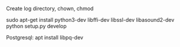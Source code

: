 Create log directory, chown, chmod

sudo apt-get install python3-dev libffi-dev libssl-dev libasound2-dev
python setup.py develop

Postgresql:
apt install libpq-dev
